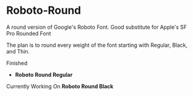 # Roboto-Round
A round version of Google's Roboto Font. Good substitute for Apple's SF Pro Rounded Font

The plan is to round every weight of the font starting with Regular, Black, and Thin.

Finished
  * **Roboto Round Regular**

Currently Working On **Roboto Round Black**
